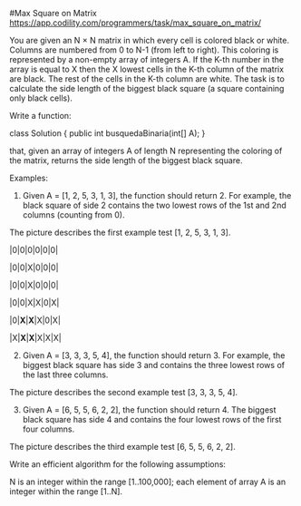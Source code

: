 #Max Square on Matrix
https://app.codility.com/programmers/task/max_square_on_matrix/

You are given an N × N matrix in which every cell is colored black or white. Columns are numbered from 0 to N-1 
(from left to right). This coloring is represented by a non-empty array of integers A. 
If the K-th number in the array is equal to X then the X lowest cells in the K-th column of the matrix are black. 
The rest of the cells in the K-th column are white. 
The task is to calculate the side length of the biggest black square (a square containing only black cells).

Write a function:

class Solution { public int busquedaBinaria(int[] A); }

that, given an array of integers A of length N representing the coloring of the matrix, 
returns the side length of the biggest black square.

Examples:

1. Given A = [1, 2, 5, 3, 1, 3], the function should return 2. For example, the black square of side 2 contains the two lowest rows of the 1st and 2nd columns (counting from 0).

The picture describes the first example test [1, 2, 5, 3, 1, 3].

|0|0|0|0|0|0|

|0|0|X|0|0|0|

|0|0|X|0|0|0|

|0|0|X|X|0|X|

|0|**X**|**X**|X|0|X|

|X|**X**|**X**|X|X|X|


2. Given A = [3, 3, 3, 5, 4], the function should return 3. For example, the biggest black square has side 3 and contains the three lowest rows of the last three columns.

The picture describes the second example test [3, 3, 3, 5, 4].

3. Given A = [6, 5, 5, 6, 2, 2], the function should return 4. The biggest black square has side 4 and contains the four lowest rows of the first four columns.

The picture describes the third example test [6, 5, 5, 6, 2, 2].

Write an efficient algorithm for the following assumptions:

N is an integer within the range [1..100,000];
each element of array A is an integer within the range [1..N]. 

